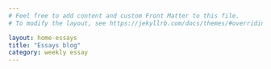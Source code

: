 ```yaml
---
# Feel free to add content and custom Front Matter to this file.
# To modify the layout, see https://jekyllrb.com/docs/themes/#overriding-theme-defaults

layout: home-essays
title: "Essays blog"
category: weekly essay
---
```

